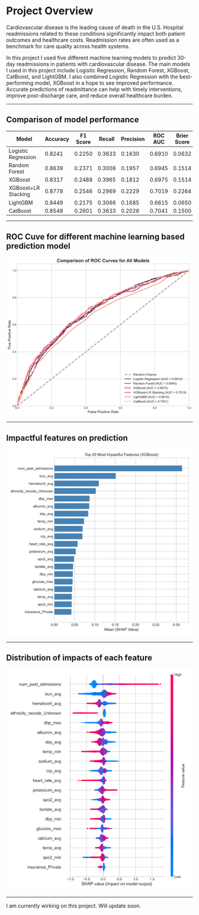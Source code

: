 # Project Overview
Cardiovascular disease is the leading cause of death in the U.S. Hospital readmissions related to these conditions significantly impact both patient outcomes and healthcare costs. Readmission rates are often used as a benchmark for care quality across health systems.

In this project I used five different machine learning models to predict 30-day readmissions in patients with cardiovascular disease. The main models I used in this project include Logistic Regression, Random Forest, XGBoost, CatBoost, and LightGBM. I also combined Logistic Regression with the best-performing model, XGBoost in a hope to see improved performance. Accurate predictions of readmittance can help with timely interventions, improve post-discharge care, and reduce overall healthcare burden.

---

## Comparison of model performance

| Model                 | Accuracy | F1 Score | Recall | Precision | ROC AUC | Brier Score | Threshold |
|-----------------------|----------|----------|--------|-----------|---------|--------------|-----------|
| Logistic Regression   | 0.8241   | 0.2250   | 0.3633 | 0.1630    | 0.6910  | 0.0632       | 0.1080    |
| Random Forest         | 0.8639   | 0.2371   | 0.3008 | 0.1957    | 0.6945  | 0.1514       | 0.5120    |
| XGBoost               | 0.8317   | 0.2488   | 0.3965 | 0.1812    | 0.6975  | 0.1514       | 0.5320    |
| XGBoost+LR Stacking   | 0.8778   | 0.2546   | 0.2969 | 0.2229    | 0.7019  | 0.2264       | 0.7040    |
| LightGBM              | 0.8449   | 0.2175   | 0.3066 | 0.1685    | 0.6615  | 0.0650       | 0.0990    |
| CatBoost              | 0.8548   | 0.2601   | 0.3633 | 0.2026    | 0.7041  | 0.1500       | 0.5570    |

---

## ROC Cuve for different machine learning based prediction model

![Combined ROC curve](Images/combined_roc_curve.png)

---

## Impactful features on prediction

![Impactful Featues](Images/shap_impactful_features_barplot.png)

---

## Distribution of impacts of each feature

![Shap Summary](Images/shap_summary_plot.png)

---


I am currently wirking on this project. Will update soon. 
